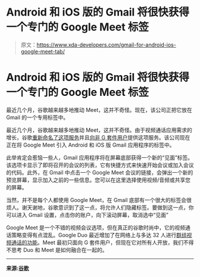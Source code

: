 # Android 和 iOS 版的 Gmail 将很快获得一个专门的 Google Meet 标签

> 原文：<https://www.xda-developers.com/gmail-for-android-ios-google-meet-tab/>

# Android 和 iOS 版的 Gmail 将很快获得一个专门的 Google Meet 标签

最近几个月，谷歌越来越多地推动 Meet，这并不奇怪。现在，该公司正把它放在 Gmail 的一个专用标签中。

最近几个月，谷歌越来越多地推动 Meet，这并不奇怪。由于视频通话应用需求的增长，谷歌[重新命名了这项服务](https://www.xda-developers.com/hangouts-google-meet-chat-g-suite/)并且[向非 G 套件用户](https://www.xda-developers.com/google-meet-video-conferencing-free/)提供这项服务。该公司现在正在将 Google Meet 引入 Android 和 iOS 版 Gmail 应用程序的标签中。

此举肯定会惹恼一些人，Gmail 应用程序将在屏幕底部获得一个新的“见面”标签。该选项卡显示了即将召开的会议的列表，它有快捷方式来快速开始会议或加入会议的代码。此外，在 Gmail 中点击一个 Google Meet 会议的链接，会弹出一个新的预览屏幕，显示加入之前的一些信息。您可以在这里选择使用视频/音频或共享您的屏幕。

当然，并不是每个人都使用 Google Meet，在 Gmail 底部有一个很大的标签会很烦人。谢天谢地，谷歌意识到了这一点，将允许人们隐藏标签。要做到这一点，你可以进入 Gmail 设置，点击你的账户，向下滚动屏幕，取消选中“见面”

Google Meet 是一个不错的视频会议选项，但在真正的谷歌时尚中，它的视频通话策略变得有点混乱。Google Duo 最近增加了在网络上与多达 32 人进行[群组视频通话的功能](https://www.xda-developers.com/google-duo-group-video-calling-live/)。Meet 最初只面向 G 套件用户，但现在它对所有人开放，我们不得不思考 Duo 和 Meet 是如何融合在一起的。

* * *

**来源:[谷歌](https://www.blog.google/products/gmail/stay-connected-more-easily-with-meet-in-gmail-on-mobile/)**